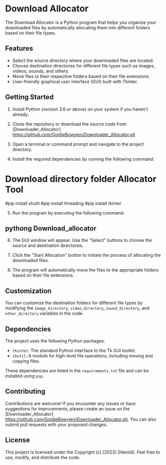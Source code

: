 
# Download Allocator

The Download Allocator is a Python program that helps you organize your downloaded files by automatically allocating them into different folders based on their file types.

## Features

- Select the source directory where your downloaded files are located.
- Choose destination directories for different file types such as images, videos, sounds, and others.
- Move files to their respective folders based on their file extensions.
- User-friendly graphical user interface (GUI) built with Tkinter.

## Getting Started

1. Install Python (version 3.6 or above) on your system if you haven't already.

2. Clone the repository or download the source code from [Downloader_Allocator] https://github.com/GoldieBowyien/Downloader_Allocator.git

3. Open a terminal or command prompt and navigate to the project directory.

4. Install the required dependencies by running the following command:



# Download directory folder Allocator Tool

#pip install shutil
#pip install threading
#pip install tkinter


5. Run the program by executing the following command:

## pythong Download_allocator


6. The GUI window will appear. Use the "Select" buttons to choose the source and destination directories.

7. Click the "Start Allocation" button to initiate the process of allocating the downloaded files.

8. The program will automatically move the files to the appropriate folders based on their file extensions.

## Customization

You can customize the destination folders for different file types by modifying the `image_directory`, `video_directory`, `sound_directory`, and `other_directory` variables in the code.

## Dependencies

The project uses the following Python packages:

- `tkinter`: The standard Python interface to the Tk GUI toolkit.
- `shutil`: A module for high-level file operations, including moving and copying files.

These dependencies are listed in the `requirements.txt` file and can be installed using `pip`.

## Contributing

Contributions are welcome! If you encounter any issues or have suggestions for improvements, please create an issue on the [Downloader_Allocator] https://github.com/GoldieBowyien/Downloader_Allocator.git. You can also submit pull requests with your proposed changes.

## License

This project is licensed under the Copyright (c) [2023] [Harold]. Feel free to use, modify, and distribute the code.





